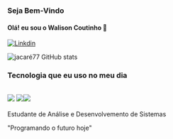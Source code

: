 ### Seja Bem-Vindo
#### Olá! eu sou o Walison Coutinho 👋

[![Linkdin](https://img.shields.io/badge/LinkedIn-0077B5?style=for-the-badge&logo=linkedin&logoColor=white)](www.linkedin.com/in/walison-coutinho-jacare77)

![jacaré77 GitHub stats](https://github-readme-stats.vercel.app/api?username=JaCare77&show_icons=true&theme=tokyonight)

### Tecnologia que eu uso no meu dia
<div style="display: inline_block"><br/>
<img src =https://img.shields.io/badge/C%23-239120?style=for-the-badge&logo=c-sharp&logoColor=white />
<img src =https://img.shields.io/badge/Python-3776AB?style=for-the-badge&logo=python&logoColor=white /><img src =https://img.shields.io/badge/SAP-0FAAFF?style=for-the-badge&logo=sap&logoColor=white

</div><br/>
<br/>
Estudante de Análise e Desenvolvemento de Sistemas 

"Programando o futuro hoje"
